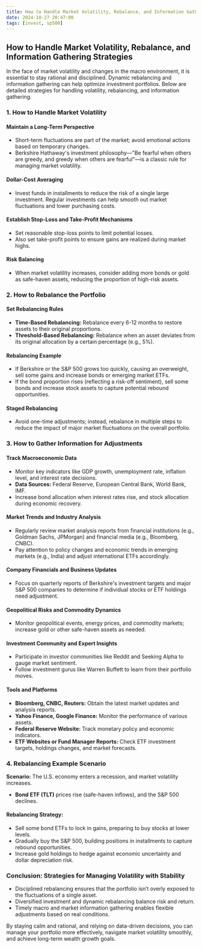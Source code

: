```yaml
---
title: How to Handle Market Volatility, Rebalance, and Information Gathering Strategies
date: 2024-10-27 20:47:00
tags: [invest, sp500]
---
```

## How to Handle Market Volatility, Rebalance, and Information Gathering Strategies

In the face of market volatility and changes in the macro environment, it is essential to stay rational and disciplined. Dynamic rebalancing and information gathering can help optimize investment portfolios. Below are detailed strategies for handling volatility, rebalancing, and information gathering.

### 1. How to Handle Market Volatility

#### Maintain a Long-Term Perspective
- Short-term fluctuations are part of the market; avoid emotional actions based on temporary changes.
- Berkshire Hathaway's investment philosophy—"Be fearful when others are greedy, and greedy when others are fearful"—is a classic rule for managing market volatility.

#### Dollar-Cost Averaging
- Invest funds in installments to reduce the risk of a single large investment. Regular investments can help smooth out market fluctuations and lower purchasing costs.

#### Establish Stop-Loss and Take-Profit Mechanisms
- Set reasonable stop-loss points to limit potential losses.
- Also set take-profit points to ensure gains are realized during market highs.

#### Risk Balancing
- When market volatility increases, consider adding more bonds or gold as safe-haven assets, reducing the proportion of high-risk assets.

### 2. How to Rebalance the Portfolio

#### Set Rebalancing Rules
- **Time-Based Rebalancing:** Rebalance every 6-12 months to restore assets to their original proportions.
- **Threshold-Based Rebalancing:** Rebalance when an asset deviates from its original allocation by a certain percentage (e.g., 5%).

#### Rebalancing Example
- If Berkshire or the S&P 500 grows too quickly, causing an overweight, sell some gains and increase bonds or emerging market ETFs.
- If the bond proportion rises (reflecting a risk-off sentiment), sell some bonds and increase stock assets to capture potential rebound opportunities.

#### Staged Rebalancing
- Avoid one-time adjustments; instead, rebalance in multiple steps to reduce the impact of major market fluctuations on the overall portfolio.

### 3. How to Gather Information for Adjustments

#### Track Macroeconomic Data
- Monitor key indicators like GDP growth, unemployment rate, inflation level, and interest rate decisions.
- **Data Sources:** Federal Reserve, European Central Bank, World Bank, IMF.
- Increase bond allocation when interest rates rise, and stock allocation during economic recovery.

#### Market Trends and Industry Analysis
- Regularly review market analysis reports from financial institutions (e.g., Goldman Sachs, JPMorgan) and financial media (e.g., Bloomberg, CNBC).
- Pay attention to policy changes and economic trends in emerging markets (e.g., India) and adjust international ETFs accordingly.

#### Company Financials and Business Updates
- Focus on quarterly reports of Berkshire's investment targets and major S&P 500 companies to determine if individual stocks or ETF holdings need adjustment.

#### Geopolitical Risks and Commodity Dynamics
- Monitor geopolitical events, energy prices, and commodity markets; increase gold or other safe-haven assets as needed.

#### Investment Community and Expert Insights
- Participate in investor communities like Reddit and Seeking Alpha to gauge market sentiment.
- Follow investment gurus like Warren Buffett to learn from their portfolio moves.

#### Tools and Platforms
- **Bloomberg, CNBC, Reuters:** Obtain the latest market updates and analysis reports.
- **Yahoo Finance, Google Finance:** Monitor the performance of various assets.
- **Federal Reserve Website:** Track monetary policy and economic indicators.
- **ETF Websites or Fund Manager Reports:** Check ETF investment targets, holdings changes, and market forecasts.

### 4. Rebalancing Example Scenario

**Scenario:** The U.S. economy enters a recession, and market volatility increases.
- **Bond ETF (TLT)** prices rise (safe-haven inflows), and the S&P 500 declines.

#### Rebalancing Strategy:
- Sell some bond ETFs to lock in gains, preparing to buy stocks at lower levels.
- Gradually buy the S&P 500, building positions in installments to capture rebound opportunities.
- Increase gold holdings to hedge against economic uncertainty and dollar depreciation risk.

### Conclusion: Strategies for Managing Volatility with Stability
- Disciplined rebalancing ensures that the portfolio isn’t overly exposed to the fluctuations of a single asset.
- Diversified investment and dynamic rebalancing balance risk and return.
- Timely macro and market information gathering enables flexible adjustments based on real conditions.

By staying calm and rational, and relying on data-driven decisions, you can manage your portfolio more effectively, navigate market volatility smoothly, and achieve long-term wealth growth goals.
